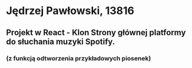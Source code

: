 # Jędrzej Pawłowski, 13816

## Projekt w React - Klon Strony głównej platformy do słuchania muzyki Spotify.
### (z funkcją odtworzenia przykładowych piosenek)
